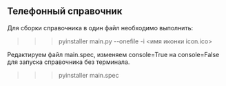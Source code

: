 Телефонный справочник
-

Для сборки справочника в один файл необходимо выполнить:
>>> pyinstaller main.py --onefile -i <имя иконки icon.ico>

Редактируем файл main.spec,
изменяем console=True на console=False для запуска
справочника без терминала.

>>> pyinstaller main.spec